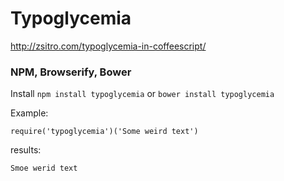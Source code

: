 # Typoglycemia
http://zsitro.com/typoglycemia-in-coffeescript/

### NPM, Browserify, Bower

Install `npm install typoglycemia` or `bower install typoglycemia`

Example:

```
require('typoglycemia')('Some weird text')
```

results:

```
Smoe werid text
```
